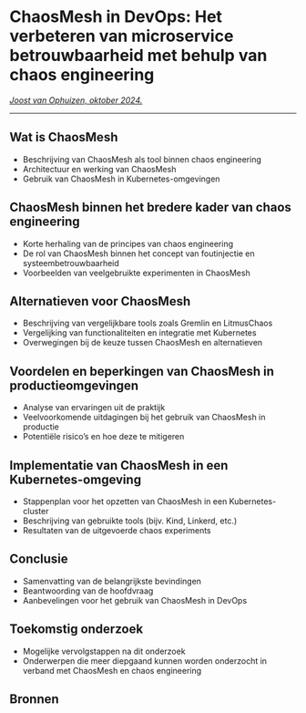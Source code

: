 # ChaosMesh in DevOps: Het verbeteren van microservice betrouwbaarheid met behulp van chaos engineering

*[Joost van Ophuizen, oktober 2024.](https://github.com/hanaim-devops/devops-blog-JoostvOphuizen)*
<hr/>

## Wat is ChaosMesh
- Beschrijving van ChaosMesh als tool binnen chaos engineering
- Architectuur en werking van ChaosMesh
- Gebruik van ChaosMesh in Kubernetes-omgevingen

## ChaosMesh binnen het bredere kader van chaos engineering
- Korte herhaling van de principes van chaos engineering
- De rol van ChaosMesh binnen het concept van foutinjectie en systeembetrouwbaarheid
- Voorbeelden van veelgebruikte experimenten in ChaosMesh

## Alternatieven voor ChaosMesh
- Beschrijving van vergelijkbare tools zoals Gremlin en LitmusChaos
- Vergelijking van functionaliteiten en integratie met Kubernetes
- Overwegingen bij de keuze tussen ChaosMesh en alternatieven

## Voordelen en beperkingen van ChaosMesh in productieomgevingen
- Analyse van ervaringen uit de praktijk
- Veelvoorkomende uitdagingen bij het gebruik van ChaosMesh in productie
- Potentiële risico’s en hoe deze te mitigeren

## Implementatie van ChaosMesh in een Kubernetes-omgeving
- Stappenplan voor het opzetten van ChaosMesh in een Kubernetes-cluster
- Beschrijving van gebruikte tools (bijv. Kind, Linkerd, etc.)
- Resultaten van de uitgevoerde chaos experiments

## Conclusie
- Samenvatting van de belangrijkste bevindingen
- Beantwoording van de hoofdvraag
- Aanbevelingen voor het gebruik van ChaosMesh in DevOps

## Toekomstig onderzoek
- Mogelijke vervolgstappen na dit onderzoek
- Onderwerpen die meer diepgaand kunnen worden onderzocht in verband met ChaosMesh en chaos engineering

## Bronnen